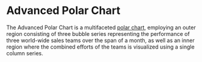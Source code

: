 # Advanced Polar Chart
The Advanced Polar Chart is a multifaceted [polar chart](https://api.highcharts.com/highcharts/chart.polar), employing an outer region consisting of three bubble series representing the performance of three world-wide sales teams over the span of a month, as well as an inner region where the combined efforts of the teams is visualized using a single column series.